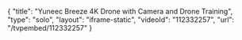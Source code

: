 {
    "title": "Yuneec Breeze 4K Drone with Camera and Drone Training",
    "type": "solo",
    "layout": "iframe-static",
    "videoId": "112332257",
    "url": "\/tvpembed\/112332257"
}